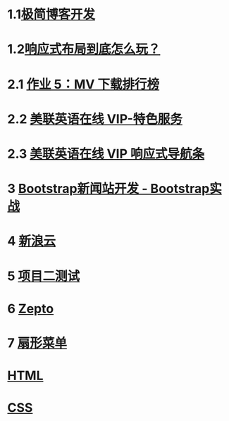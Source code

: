 # 1.1[极简博客开发](https://411426414.github.io/web/1/1.1)

# 1.2[响应式布局到底怎么玩？](https://411426414.github.io/web/1/1.2)

# 2.1 [作业 5：MV 下载排行榜](https://411426414.github.io/web/2/%E4%BD%9C%E4%B8%9A5%EF%BC%9AMV%E4%B8%8B%E8%BD%BD%E6%8E%92%E8%A1%8C%E6%A6%9C/)

# 2.2 [美联英语在线 VIP-特色服务](https://411426414.github.io/web/2/%E7%BE%8E%E8%81%94%E8%8B%B1%E8%AF%AD%E5%9C%A8%E7%BA%BFVIP-%E7%89%B9%E8%89%B2%E6%9C%8D%E5%8A%A1/)

# 2.3 [美联英语在线 VIP 响应式导航条](https://411426414.github.io/web/2/%E7%BE%8E%E8%81%94%E8%8B%B1%E8%AF%AD%E5%9C%A8%E7%BA%BFVIP%E5%93%8D%E5%BA%94%E5%BC%8F%E5%AF%BC%E8%88%AA%E6%9D%A1/)

# 3 [Bootstrap新闻站开发 - Bootstrap实战](https://411426414.github.io/web/3)

# 4 [新浪云](https://411426414.github.io/web/4/)

# 5 [项目二测试](https://411426414.github.io/web/5)

# 6 [Zepto](https://411426414.github.io/web/Zepto)

# 7 [扇形菜单](https://411426414.github.io/web/%E6%89%87%E5%BD%A2%E8%8F%9C%E5%8D%95/18741-13%E9%83%91%E6%9D%B0.html)

# [HTML](https://411426414.github.io/web/HTML.jpg)

# [CSS](https://411426414.github.io/web/CSS.svg)